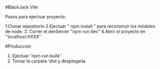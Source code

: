 #BlackJack Vite

Pasos para ejectuar proyecto:

1.Clonar repositorio
2.Ejectuar " npm install  " para reconstruir los módules de node. 
3. Correr el devServer "npm run dev"
4.Abrir el proyecto en ''localhost:XXXX''

#Producción

1. Ejectuar 'npm run build '
2. Tomar la carpeta 'dist y desplegarla